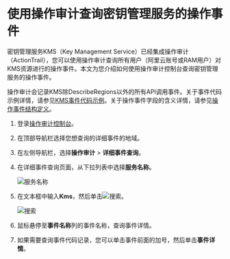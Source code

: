 # 使用操作审计查询密钥管理服务的操作事件

密钥管理服务KMS（Key Management Service）已经集成操作审计（ActionTrail），您可以使用操作审计查询所有用户（阿里云账号或RAM用户）对KMS资源进行的操作事件。本文为您介绍如何使用操作审计控制台查询密钥管理服务的操作事件。

操作审计会记录KMS除DescribeRegions以外的所有API调用事件。关于事件代码示例详情，请参见[KMS事件代码示例](/intl.zh-CN/历史事件管理/操作事件示例/KMS.md)。关于操作事件字段的含义详情，请参见[操作事件结构定义](/intl.zh-CN/历史事件管理/操作事件结构定义.md)。

1.  登录[操作审计控制台](https://actiontrail.console.aliyun.com)。

2.  在顶部导航栏选择您想查询的详细事件的地域。

3.  在左侧导航栏，选择**操作审计** \> **详细事件查询**。

4.  在详细事件查询页面，从下拉列表中选择**服务名称**。

    ![服务名称](https://static-aliyun-doc.oss-accelerate.aliyuncs.com/assets/img/zh-CN/9986867061/p195906.png)

5.  在文本框中输入**Kms**，然后单击![搜索](https://static-aliyun-doc.oss-accelerate.aliyuncs.com/assets/img/zh-CN/9986867061/p195915.png)。

    ![搜索](https://static-aliyun-doc.oss-accelerate.aliyuncs.com/assets/img/zh-CN/9986867061/p196074.png)

6.  鼠标悬停至**事件名称**列的事件名称，查询事件详情。

7.  如果需要查询事件代码记录，您可以单击事件前面的加号，然后单击**事件详情**。


